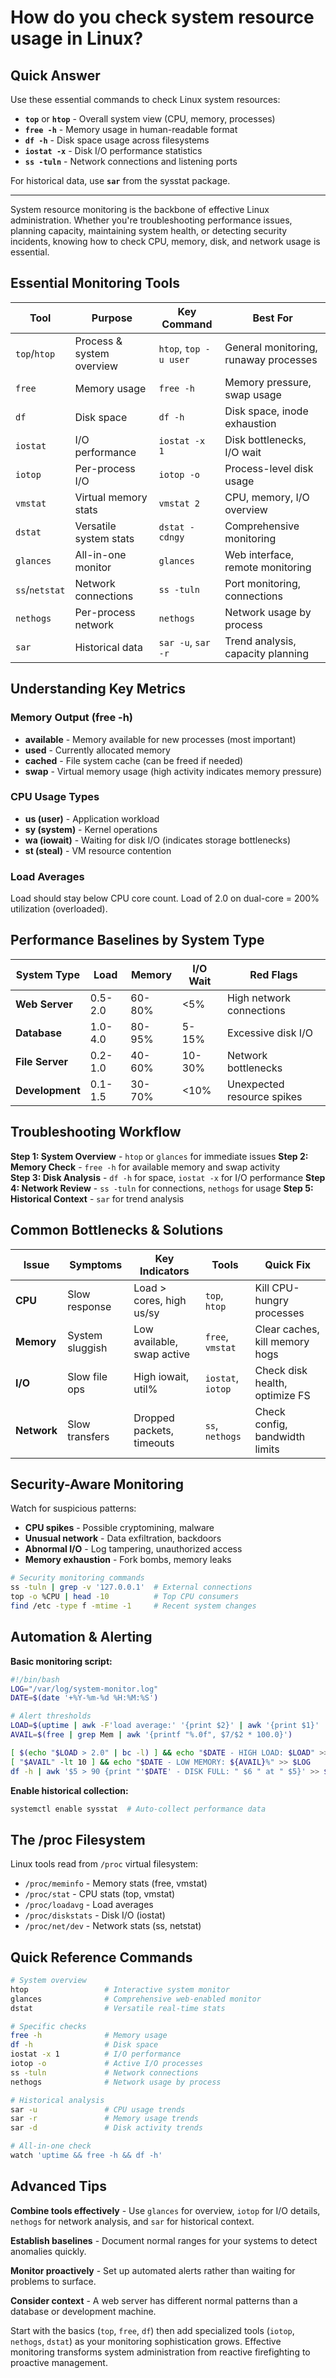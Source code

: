 # How do you check system resource usage in Linux?

## Quick Answer

Use these essential commands to check Linux system resources:
- **`top`** or **`htop`** - Overall system view (CPU, memory, processes)
- **`free -h`** - Memory usage in human-readable format
- **`df -h`** - Disk space usage across filesystems
- **`iostat -x`** - Disk I/O performance statistics
- **`ss -tuln`** - Network connections and listening ports

For historical data, use **`sar`** from the sysstat package.

---

System resource monitoring is the backbone of effective Linux administration. Whether you're troubleshooting performance issues, planning capacity, maintaining system health, or detecting security incidents, knowing how to check CPU, memory, disk, and network usage is essential.

## Essential Monitoring Tools

| Tool | Purpose | Key Command | Best For |
|------|---------|-------------|----------|
| `top`/`htop` | Process & system overview | `htop`, `top -u user` | General monitoring, runaway processes |
| `free` | Memory usage | `free -h` | Memory pressure, swap usage |
| `df` | Disk space | `df -h` | Disk space, inode exhaustion |
| `iostat` | I/O performance | `iostat -x 1` | Disk bottlenecks, I/O wait |
| `iotop` | Per-process I/O | `iotop -o` | Process-level disk usage |
| `vmstat` | Virtual memory stats | `vmstat 2` | CPU, memory, I/O overview |
| `dstat` | Versatile system stats | `dstat -cdngy` | Comprehensive monitoring |
| `glances` | All-in-one monitor | `glances` | Web interface, remote monitoring |
| `ss`/`netstat` | Network connections | `ss -tuln` | Port monitoring, connections |
| `nethogs` | Per-process network | `nethogs` | Network usage by process |
| `sar` | Historical data | `sar -u`, `sar -r` | Trend analysis, capacity planning |

## Understanding Key Metrics

### **Memory Output (free -h)**
- **available** - Memory available for new processes (most important)
- **used** - Currently allocated memory
- **cached** - File system cache (can be freed if needed)
- **swap** - Virtual memory usage (high activity indicates memory pressure)

### **CPU Usage Types**
- **us (user)** - Application workload
- **sy (system)** - Kernel operations  
- **wa (iowait)** - Waiting for disk I/O (indicates storage bottlenecks)
- **st (steal)** - VM resource contention

### **Load Averages**
Load should stay below CPU core count. Load of 2.0 on dual-core = 200% utilization (overloaded).

## Performance Baselines by System Type

| System Type | Load | Memory | I/O Wait | Red Flags |
|-------------|------|--------|----------|-----------|
| **Web Server** | 0.5-2.0 | 60-80% | <5% | High network connections |
| **Database** | 1.0-4.0 | 80-95% | 5-15% | Excessive disk I/O |
| **File Server** | 0.2-1.0 | 40-60% | 10-30% | Network bottlenecks |
| **Development** | 0.1-1.5 | 30-70% | <10% | Unexpected resource spikes |

## Troubleshooting Workflow

**Step 1: System Overview** - `htop` or `glances` for immediate issues
**Step 2: Memory Check** - `free -h` for available memory and swap activity  
**Step 3: Disk Analysis** - `df -h` for space, `iostat -x` for I/O performance
**Step 4: Network Review** - `ss -tuln` for connections, `nethogs` for usage
**Step 5: Historical Context** - `sar` for trend analysis

## Common Bottlenecks & Solutions

| Issue | Symptoms | Key Indicators | Tools | Quick Fix |
|-------|----------|----------------|-------|-----------|
| **CPU** | Slow response | Load > cores, high us/sy | `top`, `htop` | Kill CPU-hungry processes |
| **Memory** | System sluggish | Low available, swap active | `free`, `vmstat` | Clear caches, kill memory hogs |
| **I/O** | Slow file ops | High iowait, util% | `iostat`, `iotop` | Check disk health, optimize FS |
| **Network** | Slow transfers | Dropped packets, timeouts | `ss`, `nethogs` | Check config, bandwidth limits |

## Security-Aware Monitoring

Watch for suspicious patterns:
- **CPU spikes** - Possible cryptomining, malware
- **Unusual network** - Data exfiltration, backdoors  
- **Abnormal I/O** - Log tampering, unauthorized access
- **Memory exhaustion** - Fork bombs, memory leaks

```bash
# Security monitoring commands
ss -tuln | grep -v '127.0.0.1'  # External connections
top -o %CPU | head -10          # Top CPU consumers
find /etc -type f -mtime -1     # Recent system changes
```

## Automation & Alerting

**Basic monitoring script:**
```bash
#!/bin/bash
LOG="/var/log/system-monitor.log"
DATE=$(date '+%Y-%m-%d %H:%M:%S')

# Alert thresholds
LOAD=$(uptime | awk -F'load average:' '{print $2}' | awk '{print $1}' | sed 's/,//')
AVAIL=$(free | grep Mem | awk '{printf "%.0f", $7/$2 * 100.0}')

[ $(echo "$LOAD > 2.0" | bc -l) ] && echo "$DATE - HIGH LOAD: $LOAD" >> $LOG
[ "$AVAIL" -lt 10 ] && echo "$DATE - LOW MEMORY: ${AVAIL}%" >> $LOG
df -h | awk '$5 > 90 {print "'$DATE' - DISK FULL: " $6 " at " $5}' >> $LOG
```

**Enable historical collection:**
```bash
systemctl enable sysstat  # Auto-collect performance data
```

## The /proc Filesystem

Linux tools read from `/proc` virtual filesystem:
- `/proc/meminfo` - Memory stats (free, vmstat)
- `/proc/stat` - CPU stats (top, vmstat)  
- `/proc/loadavg` - Load averages
- `/proc/diskstats` - Disk I/O (iostat)
- `/proc/net/dev` - Network stats (ss, netstat)

## Quick Reference Commands

```bash
# System overview
htop                 # Interactive system monitor
glances              # Comprehensive web-enabled monitor
dstat                # Versatile real-time stats

# Specific checks  
free -h              # Memory usage
df -h                # Disk space
iostat -x 1          # I/O performance
iotop -o             # Active I/O processes
ss -tuln             # Network connections
nethogs              # Network usage by process

# Historical analysis
sar -u               # CPU usage trends
sar -r               # Memory usage trends  
sar -d               # Disk activity trends

# All-in-one check
watch 'uptime && free -h && df -h'
```

## Advanced Tips

**Combine tools effectively** - Use `glances` for overview, `iotop` for I/O details, `nethogs` for network analysis, and `sar` for historical context.

**Establish baselines** - Document normal ranges for your systems to detect anomalies quickly.

**Monitor proactively** - Set up automated alerts rather than waiting for problems to surface.

**Consider context** - A web server has different normal patterns than a database or development machine.

Start with the basics (`top`, `free`, `df`) then add specialized tools (`iotop`, `nethogs`, `dstat`) as your monitoring sophistication grows. Effective monitoring transforms system administration from reactive firefighting to proactive management.
